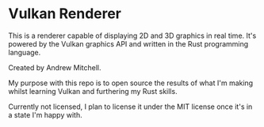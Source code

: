 # Vulkan Renderer

This is a renderer capable of displaying 2D and 3D graphics in real time. It's powered by the Vulkan graphics API and written in the Rust programming language.

Created by Andrew Mitchell.

My purpose with this repo is to open source the results of what I'm making whilst learning Vulkan and furthering my Rust skills.

Currently not licensed, I plan to license it under the MIT license once it's in a state I'm happy with.

